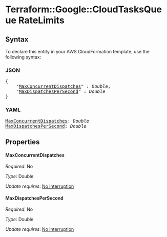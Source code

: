 # Terraform::Google::CloudTasksQueue RateLimits

## Syntax

To declare this entity in your AWS CloudFormation template, use the following syntax:

### JSON

<pre>
{
    "<a href="#maxconcurrentdispatches" title="MaxConcurrentDispatches">MaxConcurrentDispatches</a>" : <i>Double</i>,
    "<a href="#maxdispatchespersecond" title="MaxDispatchesPerSecond">MaxDispatchesPerSecond</a>" : <i>Double</i>
}
</pre>

### YAML

<pre>
<a href="#maxconcurrentdispatches" title="MaxConcurrentDispatches">MaxConcurrentDispatches</a>: <i>Double</i>
<a href="#maxdispatchespersecond" title="MaxDispatchesPerSecond">MaxDispatchesPerSecond</a>: <i>Double</i>
</pre>

## Properties

#### MaxConcurrentDispatches

_Required_: No

_Type_: Double

_Update requires_: [No interruption](https://docs.aws.amazon.com/AWSCloudFormation/latest/UserGuide/using-cfn-updating-stacks-update-behaviors.html#update-no-interrupt)

#### MaxDispatchesPerSecond

_Required_: No

_Type_: Double

_Update requires_: [No interruption](https://docs.aws.amazon.com/AWSCloudFormation/latest/UserGuide/using-cfn-updating-stacks-update-behaviors.html#update-no-interrupt)

